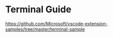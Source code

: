 

# Terminal Guide

https://github.com/Microsoft/vscode-extension-samples/tree/master/terminal-sample
